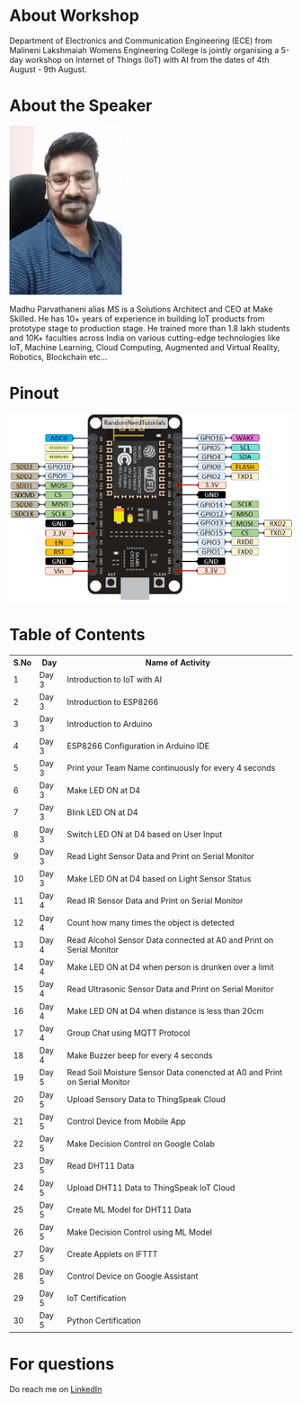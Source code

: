 # About Workshop
Department of Electronics and Communication Engineering (ECE) from Malineni Lakshmaiah Womens Engineering College is jointly organising a 5-day workshop on Internet of Things (IoT) with AI from the dates of 4th August - 9th August.

# About the Speaker
<img src="https://raw.githubusercontent.com/madblocksgit/ETAI-2021---VSSUT-11th-aug-iot-session/main/maddy.jpg" height="300" width="200" />

Madhu Parvathaneni alias MS is a Solutions Architect and CEO at Make Skilled. He has 10+ years of experience in building IoT products from prototype stage to production stage. He trained more than 1.8 lakh students and 10K+ faculties across India on various cutting-edge technologies like IoT, Machine Learning, Cloud Computing, Augmented and Virtual Reality, Robotics, Blockchain etc...

# Pinout
<img src="https://github.com/maddydevgits/NECT-IIoT-Workshop-July/blob/main/esp8266.png" />

# Table of Contents

<table>
  <tr>
    <th>S.No</th>
    <th>Day</th>
    <th>Name of Activity</th>
  </tr>
  <tr>
    <td>1</td>
    <td>Day 3</td>
    <td>Introduction to IoT with AI</td>
  <tr>
    <td>2</td>
    <td>Day 3</td>
    <td>Introduction to ESP8266</td>
  </tr>
  <tr>
    <td>3</td>
    <td>Day 3</td>
    <td>Introduction to Arduino</td>
  </tr>
  <tr>
    <td>4</td>
    <td>Day 3</td>
    <td>ESP8266 Configuration in Arduino IDE</td>
  </tr>
  <tr>
    <td>5</td>
    <td>Day 3</td>
    <td>Print your Team Name continuously for every 4 seconds</td>
  </tr>
  <tr>
    <td>6</td>
    <td>Day 3</td>
    <td>Make LED ON at D4</td>
  </tr>
  <tr>
    <td>7</td>
    <td>Day 3</td>
    <td>Blink LED ON at D4</td>
  </tr>
  <tr>
    <td>8</td>
    <td>Day 3</td>
    <td>Switch LED ON at D4 based on User Input</td>
  </tr>
  <tr>
    <td>9</td>
    <td>Day 3</td>
    <td>Read Light Sensor Data and Print on Serial Monitor</td>
  </tr>
  <tr>
    <td>10</td>
    <td>Day 3</td>
    <td>Make LED ON at D4 based on Light Sensor Status</td>
  </tr>
  <tr>
    <td>11</td>
    <td>Day 4</td>
    <td>Read IR Sensor Data and Print on Serial Monitor</td>
  </tr>
  <tr>
    <td>12</td>
    <td>Day 4</td>
    <td>Count how many times the object is detected</td>
  </tr>
  <tr>
    <td>13</td>
    <td>Day 4</td>
    <td>Read Alcohol Sensor Data connected at A0 and Print on Serial Monitor</td>
  </tr>
  <tr>
    <td>14</td>
    <td>Day 4</td>
    <td>Make LED ON at D4 when person is drunken over a limit</td>
  </tr>
  <tr>
    <td>15</td>
    <td>Day 4</td>
    <td>Read Ultrasonic Sensor Data and Print on Serial Monitor</td>
  </tr>
  <tr>
    <td>16</td>
    <td>Day 4</td>
    <td>Make LED ON at D4 when distance is less than 20cm</td>
  </tr>
  <tr>
    <td>17</td>
    <td>Day 4</td>
    <td>Group Chat using MQTT Protocol</td>
  </tr>
  <tr>
    <td>18</td>
    <td>Day 4</td>
    <td>Make Buzzer beep for every 4 seconds</td>
  </tr>
  <tr>
    <td>19</td>
    <td>Day 5</td>
    <td>Read Soil Moisture Sensor Data conencted at A0 and Print on Serial Monitor</td>
  </tr>
  <tr>
    <td>20</td>
    <td>Day 5</td>
    <td>Upload Sensory Data to ThingSpeak Cloud</td>
  </tr>
  <tr>
    <td>21</td>
    <td>Day 5</td>
    <td>Control Device from Mobile App</td>
  </tr>
  <tr>
    <td>22</td>
    <td>Day 5</td>
    <td>Make Decision Control on Google Colab</td>
  </tr>
  <tr>
    <td>23</td>
    <td>Day 5</td>
    <td>Read DHT11 Data</td>
  </tr>
  <tr>
    <td>24</td>
    <td>Day 5</td>
    <td>Upload DHT11 Data to ThingSpeak IoT Cloud</td>
  </tr>
  <tr>
    <td>25</td>
    <td>Day 5</td>
    <td>Create ML Model for DHT11 Data</td>
  </tr>
  <tr>
    <td>26</td>
    <td>Day 5</td>
    <td>Make Decision Control using ML Model</td>
  </tr>
  <tr>
    <td>27</td>
    <td>Day 5</td>
    <td>Create Applets on IFTTT</td>
  </tr>
  <tr>
    <td>28</td>
    <td>Day 5</td>
    <td>Control Device on Google Assistant</td>
  </tr>
  <tr>
    <td>29</td>
    <td>Day 5</td>
    <td>IoT Certification</td>
  </tr>
  <tr>
    <td>30</td>
    <td>Day 5</td>
    <td>Python Certification</td>
  </tr>
</table>

# For questions
Do reach me on <a href="https://linkedin.com/in/MadhuPIoT">LinkedIn</a>

